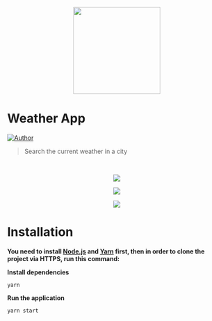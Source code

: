 <p align="center">
   <img src="https://cdn2.iconfinder.com/data/icons/weather-flat-14/64/weather02-512.png" width="200"/>
</p>

# Weather App

[![Author](https://img.shields.io/badge/author-GuilhermeRamos-D54F44?style=flat-square)](https://github.com/GuiRamos7)

> Search the current weather in a city 

<br />

<p align="center"><img src="https://user-images.githubusercontent.com/31253067/85246650-99793780-b421-11ea-92ff-f7cddccd827e.png"/></p>
<p align="center"><img src="https://user-images.githubusercontent.com/31253067/85246707-c9283f80-b421-11ea-9267-1edb79a25d82.png"/></p>
<p align="center"><img src="https://user-images.githubusercontent.com/31253067/85246719-d6ddc500-b421-11ea-8b1c-19e035027e0d.png"/></p>

# Installation

**You need to install [Node.js](https://nodejs.org/en/download/) and [Yarn](https://yarnpkg.com/) first, then in order to clone the project via HTTPS, run this command:**

**Install dependencies**

```yarn```

**Run the application**

```yarn start```
